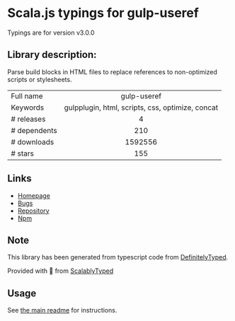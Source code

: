 
# Scala.js typings for gulp-useref

Typings are for version v3.0.0

## Library description:
Parse build blocks in HTML files to replace references to non-optimized scripts or stylesheets.

|                    |                 |
| ------------------ | :-------------: |
| Full name          | gulp-useref |
| Keywords           | gulpplugin, html, scripts, css, optimize, concat |
| # releases         | 4 |
| # dependents       | 210 |
| # downloads        | 1592556 |
| # stars            | 155 |

## Links
- [Homepage](https://github.com/jonkemp/gulp-useref#readme)
- [Bugs](https://github.com/jonkemp/gulp-useref/issues)
- [Repository](https://github.com/jonkemp/gulp-useref)
- [Npm](https://www.npmjs.com/package/gulp-useref)
    


## Note
This library has been generated from typescript code from [DefinitelyTyped](https://definitelytyped.org).

Provided with :purple_heart: from [ScalablyTyped](https://github.com/oyvindberg/ScalablyTyped)

## Usage
See [the main readme](../../readme.md) for instructions.



